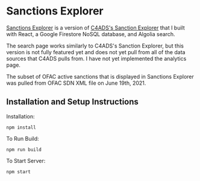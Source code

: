 # Sanctions Explorer

[Sanctions Explorer](https://sanctionsexplorer.web.app) is a version of [C4ADS's Sanction Explorer](https://sanctionsexplorer.org) that I built with React, a Google Firestore NoSQL database, and Algolia search.

The search page works similarly to C4ADS's Sanction Explorer, but this version is not fully featured yet and does not yet pull from all of the data sources that C4ADS pulls from. I have not yet implemented the analytics page.

The subset of OFAC active sanctions that is displayed in Sanctions Explorer was pulled from OFAC SDN XML file on June 19th, 2021.

## Installation and Setup Instructions

Installation:

`npm install`

To Run Build:

`npm run build`

To Start Server:

`npm start`
